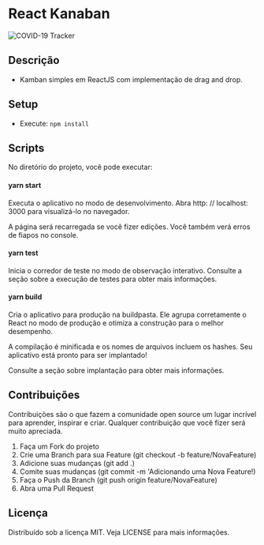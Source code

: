 # React Kanaban
![COVID-19 Tracker](https://raw.githubusercontent.com/danielalves96/Images/master/Projetos/Kanban/FireShot%20Capture%20013%20-%20Kanban%20React%20-%20localhost.png?token=AO6ZGFIN5FBVJBXHW5T4DEK674QBS)

## Descrição
- Kamban simples em ReactJS com implementação de drag and drop.

## Setup
- Execute: ```npm install```

## Scripts

No diretório do projeto, você pode executar:

#### yarn start
Executa o aplicativo no modo de desenvolvimento.
Abra http: // localhost: 3000 para visualizá-lo no navegador.

A página será recarregada se você fizer edições.
Você também verá erros de fiapos no console.

#### yarn test
Inicia o corredor de teste no modo de observação interativo.
Consulte a seção sobre a execução de testes para obter mais informações.

#### yarn build
Cria o aplicativo para produção na buildpasta.
Ele agrupa corretamente o React no modo de produção e otimiza a construção para o melhor desempenho.

A compilação é minificada e os nomes de arquivos incluem os hashes.
Seu aplicativo está pronto para ser implantado!

Consulte a seção sobre implantação para obter mais informações.

## Contribuições

Contribuições são o que fazem a comunidade open source um lugar incrível para aprender, inspirar e criar. Qualquer contribuição que você fizer será muito apreciada.

1. Faça um Fork do projeto
2. Crie uma Branch para sua Feature (git checkout -b feature/NovaFeature)
3. Adicione suas mudanças (git add .)
4. Comite suas mudanças (git commit -m 'Adicionando uma Nova Feature!)
5. Faça o Push da Branch (git push origin feature/NovaFeature)
6. Abra uma Pull Request

## Licença
Distribuído sob a licença MIT. Veja LICENSE para mais informações.
